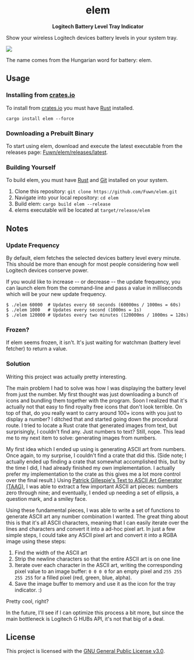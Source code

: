 <h1 align="center">elem</h1>

<p align="center">
  <b>Logitech Battery Level Tray Indicator</b>
</p>

Show your wireless Logitech devices battery levels in your system tray.

![](https://host.fuwn.me/pu6x50p8v2yt.gif)

The name comes from the Hungarian word for battery: elem.

## Usage

### Installing from [crates.io](https://crates.io)

To install from [crates.io](https://crates.io) you must have
[Rust](https://www.rust-lang.org/) installed.

```shell
cargo install elem --force
```

### Downloading a Prebuilt Binary

To start using elem, download and execute the latest executable from the
releases page:
[Fuwn/elem/releases/latest](https://github.com/Fuwn/elem/releases/latest).

### Building Yourself

To build elem, you must have [Rust](https://www.rust-lang.org/) and
[Git](https://git-scm.com/) installed on your system.

1. Clone this repository: `git clone https://github.com/Fuwn/elem.git`
2. Navigate into your local repository: `cd elem`
3. Build elem: `cargo build elem --release`
4. elems executable will be located at `target/release/elem`

## Notes

### Update Frequency

By default, elem fetches the selected devices battery level every minute. This
should be more than enough for most people considering how well Logitech devices
conserve power.

If you would like to increase -- or decrease -- the update frequency, you can
launch elem from the command-line and pass a value in milliseconds which will be
your new update frequency.

```shell
$ ./elem 60000  # Updates every 60 seconds (60000ms / 1000ms = 60s)
$ ./elem 1000   # Updates every second (1000ms = 1s)
$ ./elem 120000 # Updates every two minutes (120000ms / 1000ms = 120s)
```

### Frozen?

If elem seems frozen, it isn't. It's just waiting for watchman (battery level
fetcher) to return a value.

### Solution

Writing this project was actually pretty interesting.

The main problem I had to solve was how I was displaying the battery level from
just the number. My first thought was just downloading a bunch of icons and
bundling them together with the program. Soon I realized that it's actually not
that easy to find royalty free icons that don't look terrible. On top of that,
do you really want to carry around 100+ icons with you just to display a number?
I ditched that  and started going down the procedural route. I tried to locate a
Rust crate that generated images from text, but surprisingly, I couldn't find
any. Just numbers to text? Still, nope. This lead me to my next item to solve:
generating images from numbers.

My first idea which I ended up using is generating ASCII art from numbers.
Once again, to my surprise, I couldn't find a crate that did this. (Side note;
I actually ended up finding a crate that somewhat accomplished this, but by the
time I did, I had already finished my own implementation. I actually prefer my
implementation to the crate as this gives me a lot more control over the final
result.) Using
[Patrick Gillespie's Text to ASCII Art Generator (TAAG)](http://www.patorjk.com/software/taag/#p=display&f=ANSI%20Regular&t=Type%20Something%20),
I was able to extract a few important ASCII art pieces: numbers zero through
nine; and eventually, I ended up needing a set of ellipsis, a question mark, and
a smiley face.

Using these fundamental pieces, I was able to write a set of functions to
generate ASCII art any number combination I wanted. The great thing about this
is that it's all ASCII characters, meaning that I can easily iterate over the
lines and characters and convert it into a ad-hoc pixel art. In just a few
simple steps, I could take any ASCII pixel art and convert it into a RGBA image
using these steps:

1. Find the width of the ASCII art
2. Strip the newline characters so that the entire ASCII art is on one line
3. Iterate over each character in the ASCII art, writing the corresponding
   pixel value to an image buffer: `0 0 0 0` for an empty pixel and `255 255 255
   255` for a filled pixel (red, green, blue, alpha).
4. Save the image buffer to memory and use it as the icon for the tray
   indicator. :)

Pretty cool, right?

In the future, I'll see if I can optimize this process a bit more, but since the
main bottleneck is Logitech G HUBs API, it's not that big of a deal.

## License

This project is licensed with the [GNU General Public License v3.0](LICENSE).
